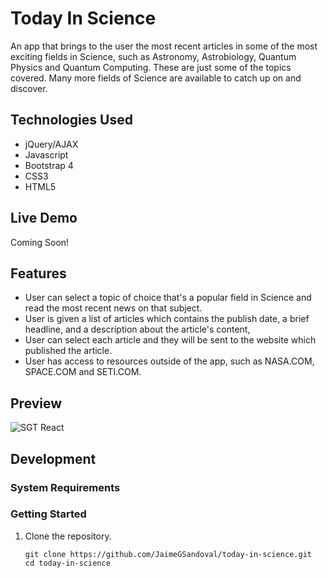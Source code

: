 # Today In Science
An app that brings to the user the most recent articles in some of the most exciting fields in Science, such as Astronomy, Astrobiology, Quantum Physics and Quantum Computing. These are just some of the topics covered. Many more fields of Science are available to catch up on and discover.  

## Technologies Used

- jQuery/AJAX
- Javascript
- Bootstrap 4
- CSS3
- HTML5


## Live Demo

Coming Soon!

## Features

- User can select a topic of choice that's a popular field in Science and read the most recent news on that subject.
- User is given a list of articles which contains the publish date, a brief headline, and a description about the article's content,
- User can select each article and they will be sent to the website which published the article.
- User has access to resources outside of the app, such as NASA.COM, SPACE.COM and SETI.COM.

## Preview

![SGT React](assets/sgt_react.gif)

## Development

### System Requirements


### Getting Started

1. Clone the repository.

    ```shell
    git clone https://github.com/JaimeGSandoval/today-in-science.git
    cd today-in-science
    ```


